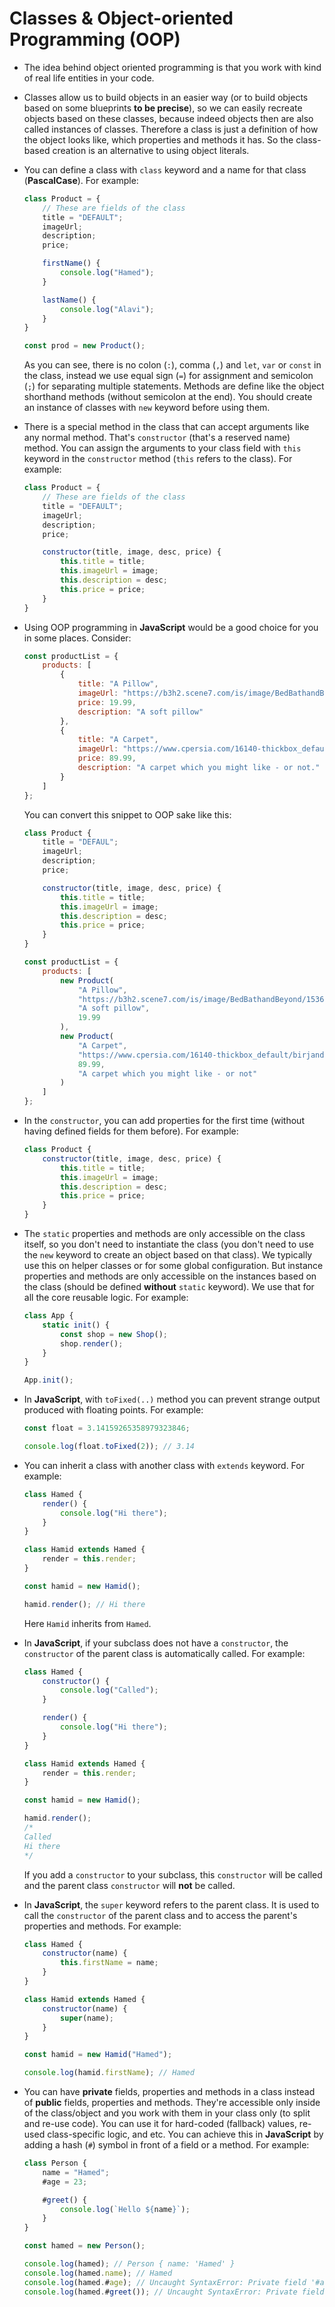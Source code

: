 # Classes & Object-oriented Programming (OOP)

- The idea behind object oriented programming is that you work with kind of real life entities in your code.
- Classes allow us to build objects in an easier way (or to build objects based on some blueprints **to be precise**), so we can easily recreate objects based on these classes, because indeed objects then are also called instances of classes. Therefore a class is just a definition of how the object looks like, which properties and methods it has. So the class-based creation is an alternative to using object literals.
- You can define a class with `class` keyword and a name for that class (**PascalCase**). For example:

    ```js
    class Product = {
        // These are fields of the class
        title = "DEFAULT";
        imageUrl;
        description;
        price;

        firstName() {
            console.log("Hamed");
        }

        lastName() {
            console.log("Alavi");
        }
    }

    const prod = new Product();
    ```

    As you can see, there is no colon (`:`), comma (`,`) and `let`, `var` or `const` in the class, instead we use equal sign (`=`) for assignment and semicolon (`;`) for separating multiple statements. Methods are define like the object shorthand methods (without semicolon at the end). You should create an instance of classes with `new` keyword before using them.
- There is a special method in the class that can accept arguments like any normal method. That's `constructor` (that's a reserved name) method. You can assign the arguments to your class field with `this` keyword in the `constructor` method (`this` refers to the class). For example:

    ```js
    class Product = {
        // These are fields of the class
        title = "DEFAULT";
        imageUrl;
        description;
        price;

        constructor(title, image, desc, price) {
            this.title = title;
            this.imageUrl = image;
            this.description = desc;
            this.price = price;
        }
    }
    ```

- Using OOP programming in **JavaScript** would be a good choice for you in some places. Consider:

    ```js
    const productList = {
        products: [
            {
                title: "A Pillow",
                imageUrl: "https://b3h2.scene7.com/is/image/BedBathandBeyond/15364655025932m?$690$&wid=690&hei=690",
                price: 19.99,
                description: "A soft pillow"
            },
            {
                title: "A Carpet",
                imageUrl: "https://www.cpersia.com/16140-thickbox_default/birjand-carpet-ref-174132.jpg",
                price: 89.99,
                description: "A carpet which you might like - or not."
            }
        ]
    };
    ```

    You can convert this snippet to OOP sake like this:

    ```js
    class Product {
        title = "DEFAUL";
        imageUrl;
        description;
        price;

        constructor(title, image, desc, price) {
            this.title = title;
            this.imageUrl = image;
            this.description = desc;
            this.price = price;
        }
    }

    const productList = {
        products: [
            new Product(
                "A Pillow",
                "https://b3h2.scene7.com/is/image/BedBathandBeyond/15364655025932m?$690$&wid=690&hei=690",
                "A soft pillow",
                19.99
            ),
            new Product(
                "A Carpet",
                "https://www.cpersia.com/16140-thickbox_default/birjand-carpet-ref-174132.jpg",
                89.99,
                "A carpet which you might like - or not"
            )
        ]
    };
    ```

- In the `constructor`, you can add properties for the first time (without having defined fields for them before). For example:

    ```js
    class Product {
        constructor(title, image, desc, price) {
            this.title = title;
            this.imageUrl = image;
            this.description = desc;
            this.price = price;
        }
    }
    ```

- The `static` properties and methods are only accessible on the class itself, so you don't need to instantiate the class (you don't need to use the `new` keyword to create an object based on that class). We typically use this on helper classes or for some global configuration. But instance properties and methods are only accessible on the instances based on the class (should be defined **without** `static` keyword). We use that for all the core reusable logic. For example:

    ```js
    class App {
        static init() {
            const shop = new Shop();
            shop.render();
        }
    }

    App.init();
    ```

- In **JavaScript**, with `toFixed(..)` method you can prevent strange output produced with floating points. For example:

    ```js
    const float = 3.14159265358979323846;

    console.log(float.toFixed(2)); // 3.14
    ```

- You can inherit a class with another class with `extends` keyword. For example:

    ```js
    class Hamed {
        render() {
            console.log("Hi there");
        }
    }

    class Hamid extends Hamed {
        render = this.render;
    }

    const hamid = new Hamid();

    hamid.render(); // Hi there
    ```

    Here `Hamid` inherits from `Hamed`.

- In **JavaScript**, if your subclass does not have a `constructor`, the `constructor` of the parent class is automatically called. For example:

    ```js
    class Hamed {
        constructor() {
            console.log("Called");
        }

        render() {
            console.log("Hi there");
        }
    }

    class Hamid extends Hamed {
        render = this.render;
    }

    const hamid = new Hamid();

    hamid.render();
    /*
    Called
    Hi there
    */
    ```

    If you add a `constructor` to your subclass, this `constructor` will be called and the parent class `constructor` will **not** be called.
- In **JavaScript**, the `super` keyword refers to the parent class. It is used to call the `constructor` of the parent class and to access the parent's properties and methods. For example:

    ```js
    class Hamed {
        constructor(name) {
            this.firstName = name;
        }
    }

    class Hamid extends Hamed {
        constructor(name) {
            super(name);
        }
    }

    const hamid = new Hamid("Hamed");

    console.log(hamid.firstName); // Hamed
    ```

- You can have **private** fields, properties and methods in a class instead of **public** fields, properties and methods. They're accessible only inside of the class/object and you work with them in your class only (to split and re-use code). You can use it for hard-coded (fallback) values, re-used class-specific logic, and etc. You can achieve this in **JavaScript** by adding a hash (`#`) symbol in front of a field or a method. For example:

    ```js
    class Person {
        name = "Hamed";
        #age = 23;

        #greet() {
            console.log(`Hello ${name}`);
        }
    }

    const hamed = new Person();

    console.log(hamed); // Person { name: 'Hamed' }
    console.log(hamed.name); // Hamed
    console.log(hamed.#age); // Uncaught SyntaxError: Private field '#age' must be declared in an enclosing class
    console.log(hamed.#greet()); // Uncaught SyntaxError: Private field '#greet' must be declared in an enclosing class
    ```
